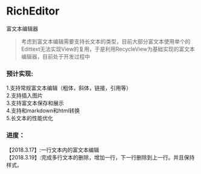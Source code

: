 # RichEditor
富文本编辑器

>考虑到富文本编辑需要支持长文本的类型，目前大部分富文本使用单个的Edittext无法实现View的复用，于是利用RecycleView为基础实现的富文本编辑器，目前处于开发过程中
### 预计实现:
1.支持常规富文本编辑（粗体，斜体，链接，引用等）  
2.支持插入图片  
3.支持富文本保存和展示  
4.支持和markdown和html转换  
5.长文本的性能优化  

### 进度：
【2018.3.17】:一行文本内的富文本编辑  
【2018.3.19】:完成多行文本的删除，增加一行，下一行删除到上一行。并且保持样式。
